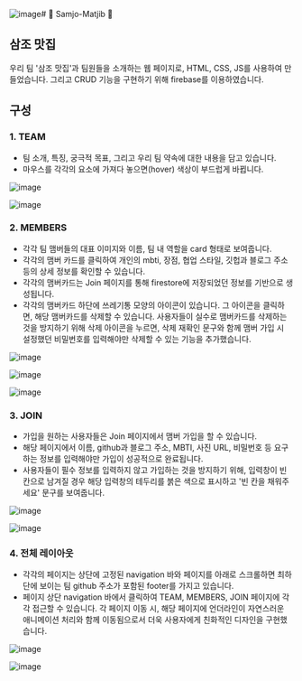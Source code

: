 ![image](https://github.com/user-attachments/assets/32b5b152-af6c-48fc-9be7-f7c783066bf2)# 🍳 Samjo-Matjib 🥘

## 삼조 맛집

우리 팀 '삼조 맛집'과 팀원들을 소개하는 웹 페이지로, HTML, CSS, JS를 사용하여 만들었습니다.
그리고 CRUD 기능을 구현하기 위해 firebase를 이용하였습니다.

## 구성

### 1. TEAM

- 팀 소개, 특징, 궁극적 목표, 그리고 우리 팀 약속에 대한 내용을 담고 있습니다.
- 마우스를 각각의 요소에 가져다 놓으면(hover) 색상이 부드럽게 바뀝니다.

![image](https://github.com/user-attachments/assets/e94f8796-5a64-4642-82d6-d5e45ca1243f)


![image](https://github.com/user-attachments/assets/ab99044d-cf95-42bc-a11f-b3cc43f07493)


### 2. MEMBERS

- 각각 팀 맴버들의 대표 이미지와 이름, 팀 내 역할을 card 형태로 보여줍니다.
- 각각의 맴버 카드를 클릭하여 개인의 mbti, 장점, 협업 스타일, 깃헙과 블로그 주소 등의 상세 정보를 확인할 수 있습니다.
- 각각의 맴버카드는 Join 페이지를 통해 firestore에 저장되었던 정보를 기반으로 생성됩니다.
- 각각의 맴버카드 하단에 쓰레기통 모양의 아이콘이 있습니다. 그 아이콘을 클릭하면, 해당 맴버카드를 삭제할 수 있습니다. 사용자들이 실수로 맴버카드를 삭제하는 것을 방지하기 위해 삭제 아이콘을 누르면, 삭제 재확인 문구와 함께 맴버 가입 시 설정했던 비밀번호를 입력해야만 삭제할 수 있는 기능을 추가했습니다.

![image](https://github.com/user-attachments/assets/dd085d1a-ed33-4f2e-bc0c-e23d2e8bfb30)


![image](https://github.com/user-attachments/assets/735c5e7c-afdf-481b-ad77-6e4b827fb621)


![image](https://github.com/user-attachments/assets/e86074ea-0e58-4382-8f27-0bcc3811d4d2)


### 3. JOIN

- 가입을 원하는 사용자들은 Join 페이지에서 맴버 가입을 할 수 있습니다.
- 해당 페이지에서 이름, github과 블로그 주소, MBTI, 사진 URL, 비밀번호 등 요구하는 정보를 입력해야만 가입이 성공적으로 완료됩니다.
- 사용자들이 필수 정보를 입력하지 않고 가입하는 것을 방지하기 위해, 입력창이 빈칸으로 남겨질 경우 해당 입력창의 테두리를 붉은 색으로 표시하고 '빈 칸을 채워주세요' 문구를 보여줍니다.

![image](https://github.com/user-attachments/assets/87fe22fc-fd84-423c-a98e-f23b6312e475)


![image](https://github.com/user-attachments/assets/d2c20494-f839-45e3-8b36-5fd31ea11de6)


### 4. 전체 레이아웃

- 각각의 페이지는 상단에 고정된 navigation 바와 페이지를 아래로 스크롤하면 최하단에 보이는 팀 github 주소가 포함된 footer를 가지고 있습니다.
- 페이지 상단 navigation 바에서 클릭하여 TEAM, MEMBERS, JOIN 페이지에 각각 접근할 수 있습니다. 각 페이지 이동 시, 해당 페이지에 언더라인이 자연스러운 애니메이션 처리와 함께 이동됨으로서 더욱 사용자에게 친화적인 디자인을 구현했습니다.

![image](https://github.com/user-attachments/assets/ae268cd2-740a-41b9-bce8-d3e52f1ef23a)


![image](https://github.com/user-attachments/assets/6b0f5d1a-d742-485a-adc7-7dc526c57ef9)

